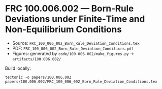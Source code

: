 # FRC 100.006.002 — Born‑Rule Deviations under Finite‑Time and Non‑Equilibrium Conditions

- Source: `FRC_100_006_002_Born_Rule_Deviation_Conditions.tex`
- PDF: `FRC_100_006_002_Born_Rule_Deviation_Conditions.pdf`
- Figures: generated by `code/100.006.002/make_figures.py` → `artifacts/100.006.002/`

Build locally:
```
tectonic -o papers/100.006.002 papers/100.006.002/FRC_100_006_002_Born_Rule_Deviation_Conditions.tex
```
